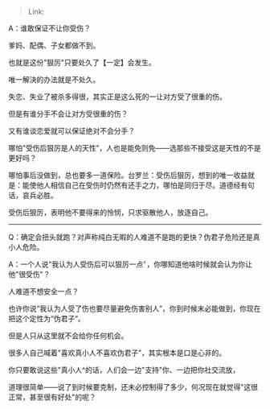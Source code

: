 > Link: 

A：谁敢保证不让你受伤？

爹妈、配偶、子女都做不到。

也就是这份"狠厉"只要处久了【一定】会发生。

唯一解決的办法就是不处久。

失恋、失业了被杀多得很，其实正是这么死的一让对方受了很重的伤。

但是有谁分手不会让对方受很重的伤？

又有谁谈恋爱就可以保证绝对不会分手？

哪怕"受伤后狠厉是人的天性”，人也是能免则免——选那些不接受这是天性的不是更好吗？

哪怕事后没做到，总也要多一道保险。台罗兰：受伤后狠厉，想到的唯一收益就是：能使他人相信自己在受伤时仍然有还手之力，哪怕是同归于尽。道德经有句话，哀兵必胜。

受伤后狠厉，表明他不要得来的怜悯，只求驱散他人，放逐自己。

---

Q：确定会扭头就跑？对声称纯白无暇的人难道不是跑的更快？伪君子危险还是真小人危险。

A：一个人说"我认为人受伤后可以狠厉一点〞，你哪知道他啥时候就会认为你让他"很受伤"？

人难道不想安全一点？

也许你说“我认为人受了伤也要尽量避免伤害别人”，你到时候末必能做到，你现在把这个定性为“伪君子”。

但是人只从这里就不会给你任何机会。

很多人自己喊着"喜欢真小人不喜欢伪君子”，其实根本是口是心非的。

你只要敢说这些"真小人^的话，人们会一边"支持"你、一边把你社交流放，

道理很简单——说了到时候要克制，还未必控制得了多少，何况现在就觉得"这很正常，甚至很有好处"的呢？